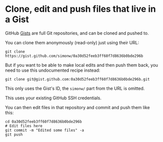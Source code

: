 # Clone, edit and push files that live in a Gist

GitHub [Gists](https://gist.github.com/) are full Git repositories, and can be cloned and pushed to.

You can clone them anonymously (read-only) just using their URL:

    git clone https://gist.github.com/simonw/0a30d52feeb3ff60f7d8636b0bde296b

But if you want to be able to make local edits and then push them back, you need to use this undocumented recipe instead:

    git clone git@gist.github.com:0a30d52feeb3ff60f7d8636b0bde296b.git

This only uses the Gist's ID, the `simonw/` part from the URL is omitted.

This uses your existing GitHub SSH credentials.

You can then edit files in that repository and commit and push them like this:

    cd 0a30d52feeb3ff60f7d8636b0bde296b
    # Edit files here
    git commit -m "Edited some files" -a
    git push

